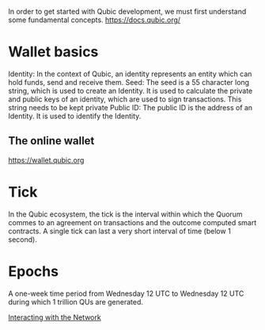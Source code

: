 In order to get started with Qubic development, we must first understand some fundamental concepts.
https://docs.qubic.org/
# Wallet basics

Identity: 
	In the context of Qubic, an identity represents an entity which can hold funds, send and receive them.
Seed:
	The seed is a 55 character long string, which is used to create an Identity. It is used to calculate the private and public keys of an identity, which are used to sign transactions. This string needs to be kept private
Public ID:
	The public ID is the address of an Identity. It is used to identify the Identity.

## The online wallet
https://wallet.qubic.org
# Tick
In the Qubic ecosystem, the tick is the interval within which the Quorum commes to an agreement on transactions and the outcome computed smart contracts. A single tick can last a very short interval of time (below 1 second).
# Epochs
A one-week time period from Wednesday 12 UTC to Wednesday 12 UTC during which 1 trillion QUs are generated. 

[Interacting with the Network](https://github.com/LINCKODE/hackathon-presentation/blob/main/Interacting%20with%20the%20Network.md)

